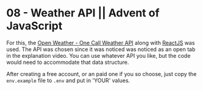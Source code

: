 # 08 - Weather API || Advent of JavaScript

For this, the [Open Weather - One Call Weather API](https://openweathermap.org/api/one-call-api) along with [ReactJS](https://reactjs.org/) was used. The API was chosen since it was noticed was noticed as an open tab in the explanation video. You can use whatever API you like, but the code would need to accommodate that data structure.

After creating a free account, or an paid one if you so choose, just copy the `env.example` file to `.env` and put in 'YOUR' values.
